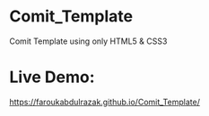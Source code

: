 # Comit_Template
Comit Template using only HTML5 &amp; CSS3

# Live Demo:
https://faroukabdulrazak.github.io/Comit_Template/
